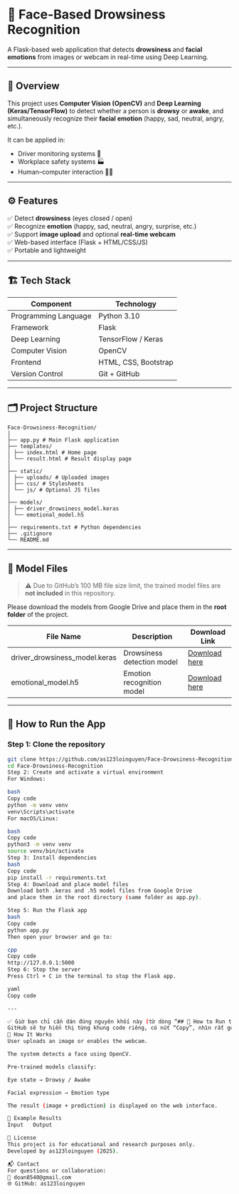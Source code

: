 # 🧠 Face-Based Drowsiness Recognition

A Flask-based web application that detects **drowsiness** and **facial emotions** from images or webcam in real-time using Deep Learning.

---

## 📸 Overview

This project uses **Computer Vision (OpenCV)** and **Deep Learning (Keras/TensorFlow)** to detect whether a person is **drowsy** or **awake**, and simultaneously recognize their **facial emotion** (happy, sad, neutral, angry, etc.).

It can be applied in:
- Driver monitoring systems 🚗
- Workplace safety systems 🏭
- Human–computer interaction 🧑‍💻

---

## ⚙️ Features

✅ Detect **drowsiness** (eyes closed / open)  
✅ Recognize **emotion** (happy, sad, neutral, angry, surprise, etc.)  
✅ Support **image upload** and optional **real-time webcam**  
✅ Web-based interface (Flask + HTML/CSS/JS)  
✅ Portable and lightweight  

---

## 🏗️ Tech Stack

| Component | Technology |
|------------|-------------|
| Programming Language | Python 3.10 |
| Framework | Flask |
| Deep Learning | TensorFlow / Keras |
| Computer Vision | OpenCV |
| Frontend | HTML, CSS, Bootstrap |
| Version Control | Git + GitHub |

---

## 🗂️ Project Structure
```
Face-Drowsiness-Recognition/
│
├── app.py # Main Flask application
├── templates/
│ ├── index.html # Home page
│ └── result.html # Result display page
│
├── static/
│ ├── uploads/ # Uploaded images
│ ├── css/ # Stylesheets
│ └── js/ # Optional JS files
│
├── models/
│ ├── driver_drowsiness_model.keras
│ └── emotional_model.h5
│
├── requirements.txt # Python dependencies
├── .gitignore
└── README.md
```


---

## 🧠 Model Files

> ⚠️ Due to GitHub’s 100 MB file size limit, the trained model files are **not included** in this repository.

Please download the models from Google Drive and place them in the **root folder** of the project.

| File Name | Description | Download Link |
|------------|--------------|----------------|
| driver_drowsiness_model.keras | Drowsiness detection model | [Download here](https://drive.google.com/your_keras_link) |
| emotional_model.h5 | Emotion recognition model | [Download here](https://drive.google.com/file/d/1Ob0sy18c9GsxzSwTtgoHk8X63H8LzC78/view?usp=sharing) |

---

## 🚀 How to Run the App

### Step 1: Clone the repository
```bash
git clone https://github.com/as123loinguyen/Face-Drowsiness-Recognition.git
cd Face-Drowsiness-Recognition
Step 2: Create and activate a virtual environment
For Windows:

bash
Copy code
python -m venv venv
venv\Scripts\activate
For macOS/Linux:

bash
Copy code
python3 -m venv venv
source venv/bin/activate
Step 3: Install dependencies
bash
Copy code
pip install -r requirements.txt
Step 4: Download and place model files
Download both .keras and .h5 model files from Google Drive
and place them in the root directory (same folder as app.py).

Step 5: Run the Flask app
bash
Copy code
python app.py
Then open your browser and go to:

cpp
Copy code
http://127.0.0.1:5000
Step 6: Stop the server
Press Ctrl + C in the terminal to stop the Flask app.

yaml
Copy code

---

✅ Giờ bạn chỉ cần dán đúng nguyên khối này (từ dòng “## 🚀 How to Run the App” đến hết phần ``` cuối cùng).  
GitHub sẽ tự hiển thị từng khung code riêng, có nút “Copy”, nhìn rất gọn gàng và đẹp y chang hướng dẫn kỹ
🧩 How It Works
User uploads an image or enables the webcam.

The system detects a face using OpenCV.

Pre-trained models classify:

Eye state → Drowsy / Awake

Facial expression → Emotion type

The result (image + prediction) is displayed on the web interface.

🧪 Example Results
Input	Output

🧾 License
This project is for educational and research purposes only.
Developed by as123loinguyen (2025).

📬 Contact
For questions or collaboration:
📧 doan8540@gmail.com
🌐 GitHub: as123loinguyen
